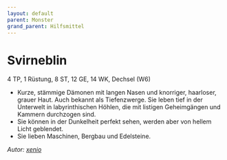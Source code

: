 ```yaml
---
layout: default
parent: Monster
grand_parent: Hilfsmittel
---
```


# Svirneblin
4 TP, 1 Rüstung, 8 ST, 12 GE, 14 WK, Dechsel (W6)
- Kurze, stämmige Dämonen mit langen Nasen und knorriger, haarloser, grauer Haut. Auch bekannt als Tiefenzwerge. Sie leben tief in der Unterwelt in labyrinthischen Höhlen, die mit listigen Geheimgängen und Kammern durchzogen sind.
- Sie können in der Dunkelheit perfekt sehen, werden aber von hellem Licht geblendet.
- Sie lieben Maschinen, Bergbau und Edelsteine.

*Autor: [xenio](https://xenioinabottle.blogspot.com)*
